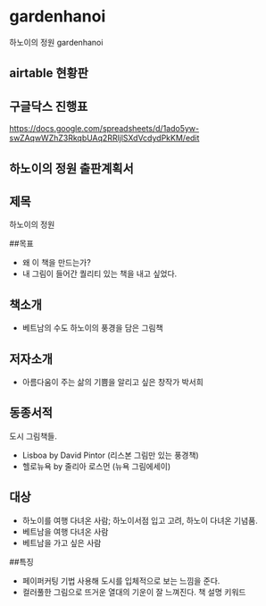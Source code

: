 # gardenhanoi
하노이의 정원 gardenhanoi

## airtable 현황판


## 구글닥스 진행표
https://docs.google.com/spreadsheets/d/1ado5yw-swZAqwWZhZ3RkqbUAq2RRljlSXdVcdydPkKM/edit

## 하노이의 정원 출판계획서

## 제목
하노이의 정원

##목표
- 왜 이 책을 만드는가?
- 내 그림이 들어간 퀄리티 있는 책을 내고 싶었다.

## 책소개
- 베트남의 수도 하노이의 풍경을 담은 그림책

## 저자소개
- 아름다움이 주는 삶의 기쁨을 알리고 싶은 창작가 박서희

## 동종서적
도시 그림책들.
- Lisboa by David Pintor (리스본 그림만 있는 풍경책)
- 헬로뉴욕 by 줄리아 로스먼 (뉴욕 그림에세이)

## 대상
- 하노이를 여행 다녀온 사람; 하노이서점 입고 고려, 하노이 다녀온 기념품.
- 베트남을 여행 다녀온 사람
- 베트남을 가고 싶은 사람

##특징
- 페이퍼커팅 기법 사용해 도시를 입체적으로 보는 느낌을 준다.
- 컬러풀한 그림으로 뜨거운 열대의 기운이 잘 느껴진다.
책 설명 키워드

